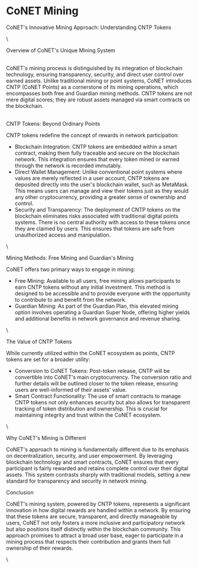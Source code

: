 # CoNET Mining

CoNET's Innovative Mining Approach: Understanding CNTP Tokens

\


Overview of CoNET's Unique Mining System

\
CoNET's mining process is distinguished by its integration of blockchain technology, ensuring transparency, security, and direct user control over earned assets. Unlike traditional mining or point systems, CoNET introduces CNTP (CoNET Points) as a cornerstone of its mining operations, which encompasses both free and Guardian mining methods. CNTP tokens are not mere digital scores; they are robust assets managed via smart contracts on the blockchain.

\
CNTP Tokens: Beyond Ordinary Points

CNTP tokens redefine the concept of rewards in network participation:

* Blockchain Integration: CNTP tokens are embedded within a smart contract, making them fully traceable and secure on the blockchain network. This integration ensures that every token mined or earned through the network is recorded immutably.
* Direct Wallet Management: Unlike conventional point systems where values are merely reflected in a user account, CNTP tokens are deposited directly into the user's blockchain wallet, such as MetaMask. This means users can manage and view their tokens just as they would any other cryptocurrency, providing a greater sense of ownership and control.
* Security and Transparency: The deployment of CNTP tokens on the blockchain eliminates risks associated with traditional digital points systems. There is no central authority with access to these tokens once they are claimed by users. This ensures that tokens are safe from unauthorized access and manipulation.

\


Mining Methods: Free Mining and Guardian's Mining

CoNET offers two primary ways to engage in mining:

* Free Mining: Available to all users, free mining allows participants to earn CNTP tokens without any initial investment. This method is designed to be accessible and to provide everyone with the opportunity to contribute to and benefit from the network.
* Guardian Mining: As part of the Guardian Plan, this elevated mining option involves operating a Guardian Super Node, offering higher yields and additional benefits in network governance and revenue sharing.

\


The Value of CNTP Tokens

While currently utilized within the CoNET ecosystem as points, CNTP tokens are set for a broader utility:

* Conversion to CoNET Tokens: Post-token release, CNTP will be convertible into CoNET's main cryptocurrency. The conversion ratio and further details will be outlined closer to the token release, ensuring users are well-informed of their assets' value.
* Smart Contract Functionality: The use of smart contracts to manage CNTP tokens not only enhances security but also allows for transparent tracking of token distribution and ownership. This is crucial for maintaining integrity and trust within the CoNET ecosystem.

\


Why CoNET's Mining is Different

CoNET's approach to mining is fundamentally different due to its emphasis on decentralization, security, and user empowerment. By leveraging blockchain technology and smart contracts, CoNET ensures that every participant is fairly rewarded and retains complete control over their digital assets. This system contrasts sharply with traditional models, setting a new standard for transparency and security in network mining.

Conclusion

CoNET's mining system, powered by CNTP tokens, represents a significant innovation in how digital rewards are handled within a network. By ensuring that these tokens are secure, transparent, and directly manageable by users, CoNET not only fosters a more inclusive and participatory network but also positions itself distinctly within the blockchain community. This approach promises to attract a broad user base, eager to participate in a mining process that respects their contribution and grants them full ownership of their rewards.

\
